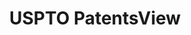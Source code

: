 ---
layout: default
bigquery: https://console.cloud.google.com/bigquery?p=patents-public-data&d=patentsview&page=dataset
citation: Attribution should be given to PatentsView for use, distribution, or derivative
  works.
code: https://github.com/CSSIP-AIR/PatentsView-Code-Snippets/
contributors: USPTO
cost: None
description: 'PatentsView includes US patent data including raw data (summaries, applications,
  pregrant applications), disambugations of inventors and assignees, and inventor
  gender estimates.  Also foreign priority data, # of figures and sheets, and government
  interest statements.'
documentation: https://patentsview.org/query/builder-faqs
last_edit: 04/13/2022, 06:51:13
location: https://patentsview.org/
maintained_by: USPTO
record_creation_timestamp: 12/2/2020 17:20:46
schema_fields:
- subcategory_id
- rawlocation_id
- male
- _371_date
- relkind
- state
- country_transformed
- application_id
- title
- name
- variety
- longitude
- disamb_assignee_id_20191008
- ipc_version_indicator
- section
- lawyer_id
- length
- classification_data_source
- disamb_assignee_id_20191231
- section_id
- applicant_type
- subclass
- group
- fname
- subclass_id
- role
- classification_value
- reldocno
- type
- abstract
- disamb_assignee_id_20200630
- deceased
- term_disclaimer
- rel_id
- subgroup_id
- category_id
- f371_date
- disamb_inventor_id_20190820
- mainclass_id
- disamb_inventor_id_20190312
- gi_statement
- disamb_inventor_id_20171226
- disamb_assignee_id_20200331
- rule_47
- term_grant
- attribution_status
- male_flag
- symbol_position
- level_one
- location_id
- main_group
- country
- disamb_inventor_id_20181127
- withdrawn
- subgroup
- term_extension
- disamb_inventor_id_20170307
- disamb_inventor_id_20170808
- inventor_id
- disclaimer_date
- disamb_inventor_id_20171003
- disamb_inventor_id_20200331
- text
- disamb_assignee_id_20190820
- county_fips
- num_sheets
- patent_id
- level_three
- rawassignee_id
- num
- citation_id
- disamb_inventor_id_20200929
- number
- exemplary
- num_claims
- classification_status
- num_figures
- disamb_inventor_id_20180528
- classification_level
- county
- subsection_id
- level_two
- organization_id
- lapse_of_patent
- series_code
- category
- sequence
- sector_title
- doctype
- filename
- status
- contract_award_number
- assignee_id
- designation
- field_id
- dependent
- rawinventor_id
- publication_number
- latin_name
- lname
- latlong
- action_date
- name_last
- uuid
- city
- group_id
- doc_type
- disamb_inventor_id_20191008
- disamb_inventor_id_20200630
- id
- kind
- disamb_assignee_id_20200929
- name_first
- ipc_class
- _102_date
- organization
- state_fips
- disamb_assignee_id_20181127
- disamb_inventor_id_20191231
- f102_date
- disamb_inventor_id_20201229
- date
- disamb_assignee_id_20190312
- latitude
- field_title
shortname: patentsview
tags:
- disambiguation
- United States
- gender
terms_of_use: Creative Commons Attribution 4.0 International License.
timeframe: 1963-1999
title: USPTO PatentsView
uuid: cf1780b1-e265-4e49-8d1d-83b9cfe0fd9a
---